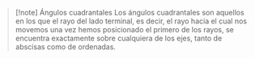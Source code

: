 > [!note] Ángulos cuadrantales
> Los ángulos cuadrantales son aquellos en los que el rayo del lado terminal, es decir, el rayo hacia el cual nos movemos una vez hemos posicionado el primero de los rayos, se encuentra exactamente sobre cualquiera de los ejes, tanto de abscisas como de ordenadas.
